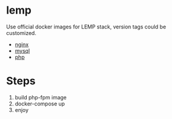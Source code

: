 # lemp
Use official docker images for LEMP stack, version tags could be customized.

- [nginx](https://hub.docker.com/_/nginx/)
- [mysql](https://hub.docker.com/_/mysql/)
- [php](https://hub.docker.com/_/php/)

# Steps
1. build php-fpm image
2. docker-compose up
3. enjoy

